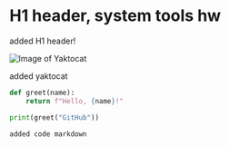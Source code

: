 # H1 header, system tools hw





added H1 header!

![Image of Yaktocat](https://octodex.github.com/images/yaktocat.png)


added yaktocat

```python
def greet(name):
    return f"Hello, {name}!"

print(greet("GitHub"))

added code markdown
